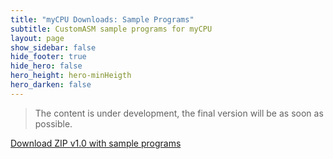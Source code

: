 ```yaml
---
title: "myCPU Downloads: Sample Programs"
subtitle: CustomASM sample programs for myCPU
layout: page
show_sidebar: false
hide_footer: true
hide_hero: false
hero_height: hero-minHeigth
hero_darken: false
---
```

> The content is under development, the final version will be as soon as possible.

<a class="button is-primary is-light" href="{{ site.baseurl }}/downloads/programs/myCPU_sample_programs_v1.0.zip">Download ZIP v1.0 with sample programs</a>